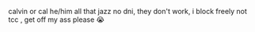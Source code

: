 calvin or cal he/him all that jazz
no dni, they don't work, i block freely
not tcc , get off my ass please :sob:
